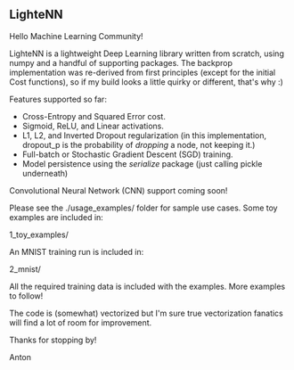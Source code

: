 ## LighteNN

Hello Machine Learning Community!

LighteNN is a lightweight Deep Learning library written from scratch, using
numpy and a handful of supporting packages. The backprop implementation was 
re-derived from first principles (except for the initial Cost functions), so if 
my build looks a little quirky or different, that's why :)

Features supported so far:

- Cross-Entropy and Squared Error cost.
- Sigmoid, ReLU, and Linear activations.
- L1, L2, and Inverted Dropout regularization (in this implementation, dropout_p
is the probability of *dropping* a node, not keeping it.)
- Full-batch or Stochastic Gradient Descent (SGD) training.
- Model persistence using the *serialize* package (just calling pickle 
underneath)

Convolutional Neural Network (CNN) support coming soon!

Please see the ./usage_examples/ folder for sample use cases. Some toy examples
are included in:

1_toy_examples/

An MNIST training run is included in: 

2_mnist/

All the required training data is included with the examples. More examples to 
follow!

The code is (somewhat) vectorized but I'm sure true vectorization fanatics will
find a lot of room for improvement.

Thanks for stopping by!

Anton
